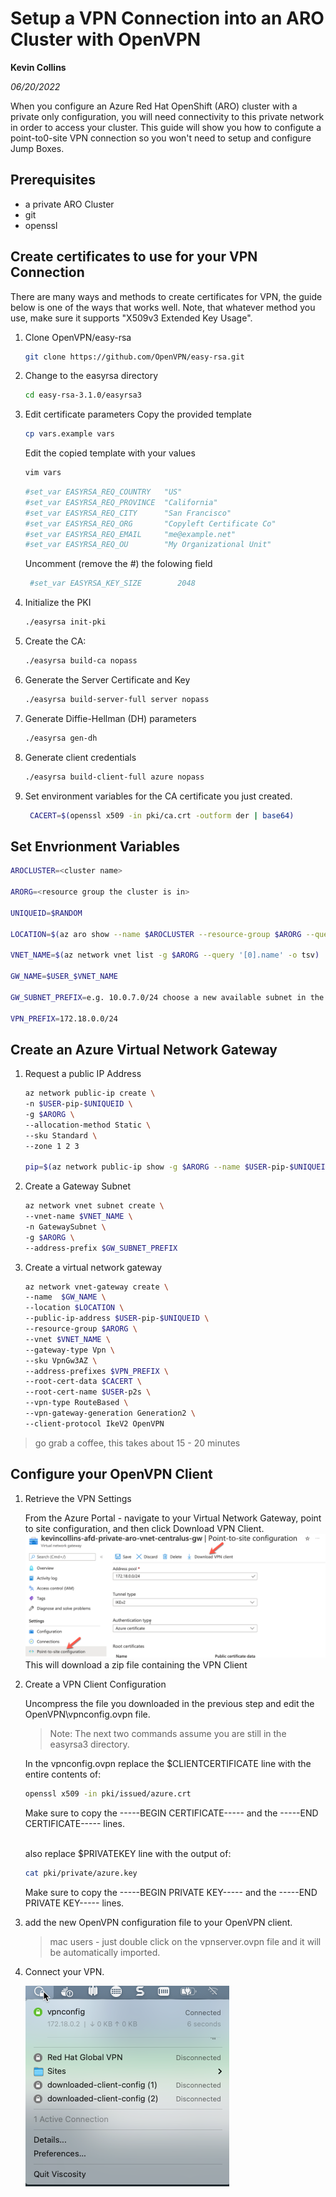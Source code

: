 # Setup a VPN Connection into an ARO Cluster with OpenVPN

**Kevin Collins**

*06/20/2022*

When you configure an Azure Red Hat OpenShift (ARO) cluster with a private only configuration, you will need connectivity to this private network in order to access your cluster. This guide will show you how to configute a point-to0-site VPN connection so you won't need to setup and configure Jump Boxes.

## Prerequisites

* a private ARO Cluster
* git
* openssl

## Create certificates to use for your VPN Connection
There are many ways and methods to create certificates for VPN, the guide below is one of the ways that works well.  Note, that whatever method you use, make sure it supports "X509v3 Extended Key Usage".

1. Clone OpenVPN/easy-rsa
   ```bash
   git clone https://github.com/OpenVPN/easy-rsa.git 
   ```

1. Change to the easyrsa directory
   ```bash
   cd easy-rsa-3.1.0/easyrsa3
   ```

1. Edit certificate parameters
   Copy the provided template
   ```bash
   cp vars.example vars
   ```

   Edit the copied template with your values
   ```bash
   vim vars
   ```

   ```bash
   #set_var EASYRSA_REQ_COUNTRY   "US"
   #set_var EASYRSA_REQ_PROVINCE  "California"
   #set_var EASYRSA_REQ_CITY      "San Francisco"
   #set_var EASYRSA_REQ_ORG       "Copyleft Certificate Co"
   #set_var EASYRSA_REQ_EMAIL     "me@example.net"
   #set_var EASYRSA_REQ_OU        "My Organizational Unit"
   ```

   Uncomment (remove the #) the folowing field
   ```bash
    #set_var EASYRSA_KEY_SIZE        2048
   ```

1. Initialize the PKI 
   ```bash
   ./easyrsa init-pki
   ```

1. Create the CA:

   ```bash
   ./easyrsa build-ca nopass
   ```

1. Generate the Server Certificate and Key
   ```bash
   ./easyrsa build-server-full server nopass
   ```

1. Generate Diffie-Hellman (DH) parameters
   ```bash
   ./easyrsa gen-dh
   ```

1. Generate client credentials
   ```bash
   ./easyrsa build-client-full azure nopass
   ```

1. Set environment variables for the CA certificate you just created.
   ```bash
    CACERT=$(openssl x509 -in pki/ca.crt -outform der | base64)
   ``` 


## Set Envrionment Variables
```bash
AROCLUSTER=<cluster name>

ARORG=<resource group the cluster is in>

UNIQUEID=$RANDOM

LOCATION=$(az aro show --name $AROCLUSTER --resource-group $ARORG --query LOCATION -o tsv)

VNET_NAME=$(az network vnet list -g $ARORG --query '[0].name' -o tsv)

GW_NAME=$USER_$VNET_NAME

GW_SUBNET_PREFIX=e.g. 10.0.7.0/24 choose a new available subnet in the VNET your cluster is in.

VPN_PREFIX=172.18.0.0/24
```

## Create an Azure Virtual Network Gateway
1. Request a public IP Address
   ```bash
   az network public-ip create \
   -n $USER-pip-$UNIQUEID \
   -g $ARORG \
   --allocation-method Static \
   --sku Standard \
   --zone 1 2 3

   pip=$(az network public-ip show -g $ARORG --name $USER-pip-$UNIQUEID --query "ipAddress" -o tsv)
   ```
 
1. Create a Gateway Subnet
   ```bash
   az network vnet subnet create \
   --vnet-name $VNET_NAME \
   -n GatewaySubnet \
   -g $ARORG \
   --address-prefix $GW_SUBNET_PREFIX
   ```

1. Create a virtual network gateway
   ```bash
   az network vnet-gateway create \
   --name  $GW_NAME \
   --location $LOCATION \
   --public-ip-address $USER-pip-$UNIQUEID \
   --resource-group $ARORG \
   --vnet $VNET_NAME \
   --gateway-type Vpn \
   --sku VpnGw3AZ \
   --address-prefixes $VPN_PREFIX \
   --root-cert-data $CACERT \
   --root-cert-name $USER-p2s \
   --vpn-type RouteBased \
   --vpn-gateway-generation Generation2 \
   --client-protocol IkeV2 OpenVPN
   ```  
> go grab a coffee, this takes about 15 - 20 minutes

## Configure your OpenVPN Client
1. Retrieve the VPN Settings

   From the Azure Portal - navigate to your Virtual Network Gateway, point to site configuration, and then click Download VPN Client.
   ![screenshot of download VPN client](./images/p2s.png)
   This will download a zip file containing the VPN Client
 
1. Create a VPN Client Configuration

   Uncompress the file you downloaded in the previous step and edit the OpenVPN\vpnconfig.ovpn file.
   >Note: The next two commands assume you are still in the easyrsa3 directory. 

   In the vpnconfig.ovpn replace the $CLIENTCERTIFICATE line with the entire contents of:
   
   ```bash
   openssl x509 -in pki/issued/azure.crt
   ```
   Make sure to copy the -----BEGIN CERTIFICATE----- and the -----END CERTIFICATE----- lines.<br><br>

   also replace $PRIVATEKEY line with the output of:
   ```bash
   cat pki/private/azure.key
   ```
   Make sure to copy the -----BEGIN PRIVATE KEY----- and the -----END PRIVATE KEY----- lines.
   
1. add the new OpenVPN configuration file to your OpenVPN client. 
   > mac users - just double click on the vpnserver.ovpn file and it will be automatically imported. 

1. Connect your VPN.

   ![screenshot of Vpn Connected](./images/connect-vpn-settings.png) 
